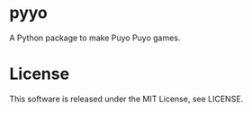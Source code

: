 # pyyo
A Python package to make Puyo Puyo games.
# License
This software is released under the MIT License, see LICENSE.
